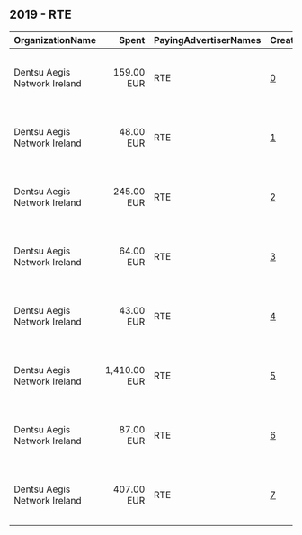 ## 2019 - RTE 
|OrganizationName|Spent|PayingAdvertiserNames|CreativeUrls|Impressions|Genders|AgeBrackets|CountryCodes|BillingAddresses|CandidateBallotInformation|
|:---|---:|:---|:---|---:|:---|:---|:---|:---|:---|
|Dentsu Aegis Network Ireland|159.00 EUR|RTE|[0](https://www.snap.com/political-ads/asset/f65a1f2aa94585edecb77cfcb1973bb4a2e766bc4a7467f7dac2dd11fd598574?mediaType=mp4)|244,344||17-|ireland|"Two Haddington Buildings 20-38 Haddington Road,, Dublin ,D04HE94,IE"||
|Dentsu Aegis Network Ireland|48.00 EUR|RTE|[1](https://www.snap.com/political-ads/asset/0a8c2de8b6ef45a8dd762cf467a91b59f0769105a5c4a5614acde24055ebed60?mediaType=mp4)|71,348||17-|ireland|"Two Haddington Buildings 20-38 Haddington Road,, Dublin ,D04HE94,IE"||
|Dentsu Aegis Network Ireland|245.00 EUR|RTE|[2](https://www.snap.com/political-ads/asset/9e0b04d89888423bacceb810b701836e33383a5768db50c33d5b1591481393a3?mediaType=mp4)|356,708||17-|ireland|"Two Haddington Buildings 20-38 Haddington Road,, Dublin ,D04HE94,IE"||
|Dentsu Aegis Network Ireland|64.00 EUR|RTE|[3](https://www.snap.com/political-ads/asset/f30a43f97a04a94c525222ccd92aa052865391b27f6e0943fc6be20c51aab7c5?mediaType=mp4)|118,033||17-|ireland|"Two Haddington Buildings 20-38 Haddington Road,, Dublin ,D04HE94,IE"||
|Dentsu Aegis Network Ireland|43.00 EUR|RTE|[4](https://www.snap.com/political-ads/asset/bd28c88dd5bc6591144c5b9613e0aebade1607ba76df52239b545991e2c1ea33?mediaType=mp4)|61,811||17-|ireland|"Two Haddington Buildings 20-38 Haddington Road,, Dublin ,D04HE94,IE"||
|Dentsu Aegis Network Ireland|1,410.00 EUR|RTE|[5](https://www.snap.com/political-ads/asset/e5b69f5c1196674787d46ac674f6a1e8a22de96a24997c65abf12e347cd179b7?mediaType=mp4)|2,656,979||17-|ireland|"Two Haddington Buildings 20-38 Haddington Road,, Dublin ,D04HE94,IE"||
|Dentsu Aegis Network Ireland|87.00 EUR|RTE|[6](https://www.snap.com/political-ads/asset/c28a195d91c35db635f8cfdc6a233314cbf60033d6ad7162e4b82c559c34b3de?mediaType=mp4)|133,869||17-|ireland|"Two Haddington Buildings 20-38 Haddington Road,, Dublin ,D04HE94,IE"||
|Dentsu Aegis Network Ireland|407.00 EUR|RTE|[7](https://www.snap.com/political-ads/asset/c266bb93a9a9e645c0b93651d6d62ddc6f68741df8e2f392cf388eebafcefc67?mediaType=mp4)|671,523||17-|ireland|"Two Haddington Buildings 20-38 Haddington Road,, Dublin ,D04HE94,IE"||
